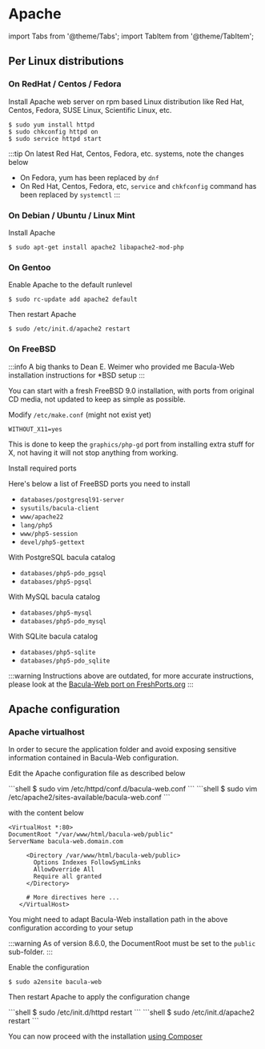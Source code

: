 # Apache

import Tabs from '@theme/Tabs';
import TabItem from '@theme/TabItem';

## Per Linux distributions

### On RedHat / Centos / Fedora

Install Apache web server on rpm based Linux distribution like Red Hat, Centos, Fedora, SUSE Linux, Scientific Linux, etc.

```shell
$ sudo yum install httpd
$ sudo chkconfig httpd on
$ sudo service httpd start
```

:::tip
On latest Red Hat, Centos, Fedora, etc. systems, note the changes below
* On Fedora, yum has been replaced by `dnf`
* On Red Hat, Centos, Fedora, etc, `service` and `chkfconfig` command has been replaced by `systemctl`
:::

### On Debian / Ubuntu / Linux Mint

Install Apache

```shell
$ sudo apt-get install apache2 libapache2-mod-php
```

### On Gentoo

Enable Apache to the default runlevel

```shell
$ sudo rc-update add apache2 default
```

Then restart Apache

```shell
$ sudo /etc/init.d/apache2 restart
```

### On FreeBSD

:::info
A big thanks to Dean E. Weimer who provided me Bacula-Web installation instructions for \*BSD setup
:::

You can start with a fresh FreeBSD 9.0 installation, with ports from original CD media, not updated to keep as simple as possible.

Modify `/etc/make.conf` (might not exist yet)

```shell
WITHOUT_X11=yes
```

This is done to keep the `graphics/php-gd` port from installing extra stuff for X, not having it will not stop anything from working.

Install required ports

Here's below a list of FreeBSD ports you need to install

* `databases/postgresql91-server`
* `sysutils/bacula-client`
* `www/apache22`
* `lang/php5`
* `www/php5-session`
* `devel/php5-gettext`

With PostgreSQL bacula catalog

* `databases/php5-pdo_pgsql`
* `databases/php5-pgsql`

With MySQL bacula catalog

* `databases/php5-mysql`
* `databases/php5-pdo_mysql`

With SQLite bacula catalog

* `databases/php5-sqlite`
* `databases/php5-pdo_sqlite`

:::warning
Instructions above are outdated, for more accurate instructions, please look at the [Bacula-Web port on FreshPorts.org](https://www.freshports.org/www/bacula-web/)
:::

## Apache configuration

### Apache virtualhost

In order to secure the application folder and avoid exposing sensitive information contained in Bacula-Web configuration.

Edit the Apache configuration file as described below

<Tabs>
  <TabItem value="rpm" label="For Red Hat / Centos / Fedora" default>
```shell
$ sudo vim /etc/httpd/conf.d/bacula-web.conf
```
  </TabItem>
  <TabItem value="deb" label="For Debian / Ubuntu">
```shell
$ sudo vim /etc/apache2/sites-available/bacula-web.conf
```
  </TabItem>
</Tabs>

with the content below

```
<VirtualHost *:80>
DocumentRoot "/var/www/html/bacula-web/public"
ServerName bacula-web.domain.com

     <Directory /var/www/html/bacula-web/public>
       Options Indexes FollowSymLinks
       AllowOverride All
       Require all granted
     </Directory>

     # More directives here ...
   </VirtualHost>
```

You might need to adapt Bacula-Web installation path in the above configuration according to your setup

:::warning
As of version 8.6.0, the DocumentRoot must be set to the `public` sub-folder.
:::

Enable the configuration

```shell
$ sudo a2ensite bacula-web
```

Then restart Apache to apply the configuration change

<Tabs>
  <TabItem value="rpm" label="For Red Hat / Centos / Fedora" default>
```shell
$ sudo /etc/init.d/httpd restart
```
  </TabItem>
  <TabItem value="deb" label="For Debian / Ubuntu">
```shell
$ sudo /etc/init.d/apache2 restart
```
  </TabItem>
</Tabs>

You can now proceed with the installation [using Composer](../composer-install.md)
